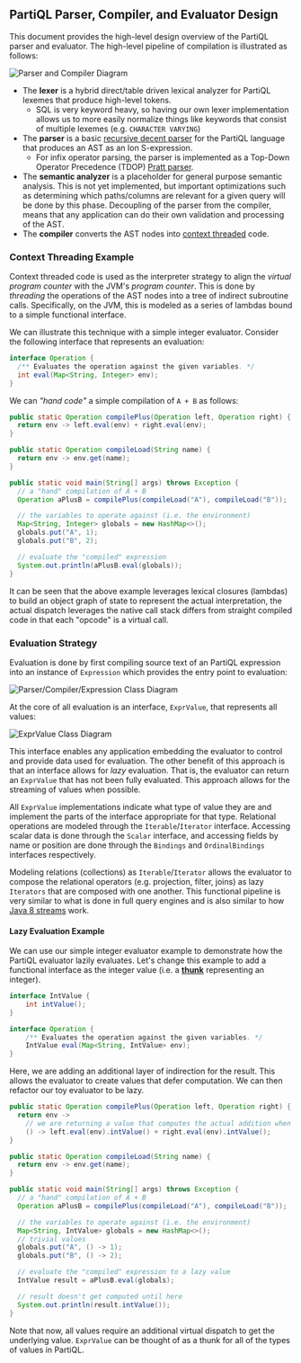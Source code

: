 ## PartiQL Parser, Compiler, and Evaluator Design
This document provides the high-level design overview of the PartiQL parser and evaluator. The high-level pipeline of compilation is illustrated as follows:

![Parser and Compiler Diagram](assets/images/parser-compiler.png)

* The **lexer** is a hybrid direct/table driven lexical analyzer for PartiQL lexemes that produce high-level tokens.
  * SQL is very keyword heavy, so having our own lexer implementation allows us to more easily normalize things like keywords that consist of multiple lexemes (e.g. `CHARACTER VARYING`)
* The **parser** is a basic [recursive decent parser][recursive-descent] for the PartiQL language that produces an AST as an Ion S-expression.
  * For infix operator parsing, the parser is implemented as a Top-Down Operator Precedence (TDOP) [Pratt parser][pratt-parser].
* The **semantic analyzer** is a placeholder for general purpose semantic analysis.  This is not yet implemented, but important optimizations such as determining which paths/columns are relevant for a given query will be done by this phase.  Decoupling of the parser from the compiler, means that any application can do their own validation and processing of the AST.
* The **compiler** converts the AST nodes into [context threaded][context-threading] code.

### Context Threading Example
Context threaded code is used as the interpreter strategy to align the *virtual program counter* with the JVM's *program counter*.  This is done by *threading* the operations of the AST nodes into a tree of indirect subroutine calls.  Specifically, on the JVM, this is modeled as a series of lambdas bound to a simple functional interface.

We can illustrate this technique with a simple integer evaluator.  Consider the following interface that represents an evaluation:

```java
interface Operation {
  /** Evaluates the operation against the given variables. */
  int eval(Map<String, Integer> env);
}
```

We can *"hand code"* a simple compilation of `A + B` as follows:

```java
public static Operation compilePlus(Operation left, Operation right) {
  return env -> left.eval(env) + right.eval(env);
}

public static Operation compileLoad(String name) {
  return env -> env.get(name);
}

public static void main(String[] args) throws Exception {
  // a "hand" compilation of A + B
  Operation aPlusB = compilePlus(compileLoad("A"), compileLoad("B"));

  // the variables to operate against (i.e. the environment)
  Map<String, Integer> globals = new HashMap<>();
  globals.put("A", 1);
  globals.put("B", 2);

  // evaluate the "compiled" expression
  System.out.println(aPlusB.eval(globals));
}
```

It can be seen that the above example leverages lexical closures (lambdas) to build an object graph of state to represent the actual interpretation, the actual dispatch leverages the native call stack differs from straight compiled code in that each "opcode" is a virtual call.

### Evaluation Strategy
Evaluation is done by first compiling source text of an PartiQL expression into an instance of `Expression` which provides the entry point to evaluation:

![Parser/Compiler/Expression Class Diagram](assets/images/compiler-class.png)

At the core of all evaluation is an interface, `ExprValue`, that represents all values:

![ExprValue Class Diagram](assets/images/expr-value-class.png)

This interface enables any application embedding the evaluator to control and provide data used for evaluation. The other benefit of this approach is that an interface allows for *lazy* evaluation.  That is, the evaluator can return an `ExprValue` that has not been fully evaluated.  This approach allows for the streaming of values when possible.

All `ExprValue` implementations indicate what type of value they are and implement the parts of the interface appropriate for that type.  Relational operations are modeled through the `Iterable`/`Iterator` interface. Accessing scalar data is done through the `Scalar` interface, and accessing fields by name or position are done through the `Bindings` and `OrdinalBindings` interfaces respectively.

Modeling relations (collections) as `Iterable`/`Iterator` allows the evaluator to compose the relational operators (e.g. projection, filter, joins) as lazy `Iterators` that are composed with one another.  This functional pipeline is very similar to what is done in full query engines and is also similar to how [Java 8 streams][java-streams] work.

#### Lazy Evaluation Example
We can use our simple integer evaluator example to demonstrate how the PartiQL evaluator lazily evaluates.  Let's change this example to add a functional interface as the integer value (i.e. a **[thunk][thunk]** representing an integer).

```java
interface IntValue {
    int intValue();
}

interface Operation {
    /** Evaluates the operation against the given variables. */
    IntValue eval(Map<String, IntValue> env);
}
```

Here, we are adding an additional layer of indirection for the result.  This allows the evaluator to create values that defer computation.  We can then refactor our toy evaluator to be lazy.

```java
public static Operation compilePlus(Operation left, Operation right) {
  return env ->
    // we are returning a value that computes the actual addition when intValue() is invoked
    () -> left.eval(env).intValue() + right.eval(env).intValue();
}

public static Operation compileLoad(String name) {
  return env -> env.get(name);
}

public static void main(String[] args) throws Exception {
  // a "hand" compilation of A + B
  Operation aPlusB = compilePlus(compileLoad("A"), compileLoad("B"));

  // the variables to operate against (i.e. the environment)
  Map<String, IntValue> globals = new HashMap<>();
  // trivial values 
  globals.put("A", () -> 1);
  globals.put("B", () -> 2);

  // evaluate the "compiled" expression to a lazy value
  IntValue result = aPlusB.eval(globals);

  // result doesn't get computed until here
  System.out.println(result.intValue());
}
```

Note that now, all values require an additional virtual dispatch to get the underlying value.  `ExprValue` can be thought of as a thunk for all of the types of values in PartiQL.

[recursive-descent]: https://en.wikipedia.org/wiki/Recursive_descent_parser
[pratt-parser]: http://eli.thegreenplace.net/2010/01/02/top-down-operator-precedence-parsing
[context-threading]: https://www.complang.tuwien.ac.at/anton/lvas/sem06w/fest.pdf
[java-streams]: https://docs.oracle.com/javase/8/docs/api/java/util/stream/package-summary.html
[thunk]: https://en.wikipedia.org/wiki/Thunk

